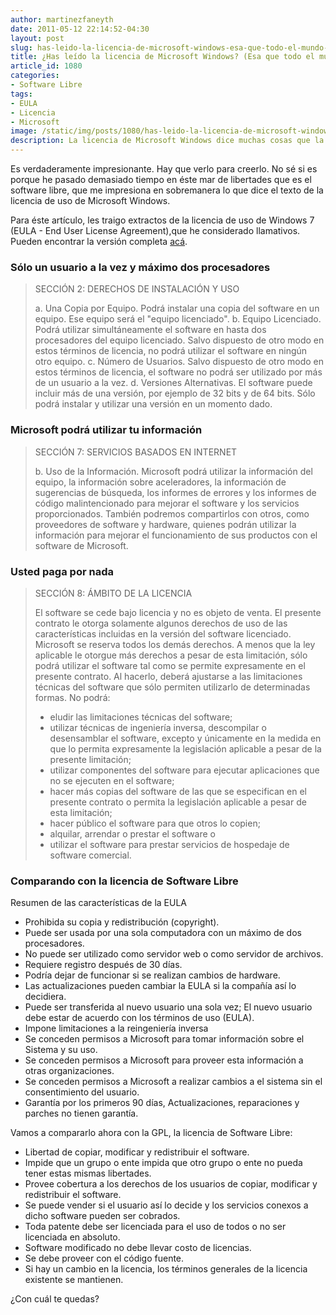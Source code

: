 ```yaml
---
author: martinezfaneyth
date: 2011-05-12 22:14:52-04:30
layout: post
slug: has-leido-la-licencia-de-microsoft-windows-esa-que-todo-el-mundo-acepta-con-los-ojos-cerrados
title: ¿Has leído la licencia de Microsoft Windows? (Esa que todo el mundo acepta con los ojos cerrados)
article_id: 1080
categories:
- Software Libre
tags:
- EULA
- Licencia
- Microsoft
image: /static/img/posts/1080/has-leido-la-licencia-de-microsoft-windows-esa-que-todo-el-mundo-acepta-con-los-ojos-cerrados__1.jpg
description: La licencia de Microsoft Windows dice muchas cosas que la mayoría de la gente no lee.
---
```


Es verdaderamente impresionante. Hay que verlo para creerlo. No sé si es porque he pasado demasiado tiempo en éste mar de libertades que es el software libre, que me impresiona en sobremanera lo que dice el texto de la licencia de uso de Microsoft Windows.

Para éste artículo, les traigo extractos de la licencia de uso de Windows 7 (EULA - End User License Agreement),que he considerado llamativos. Pueden encontrar la versión completa [acá](http://download.microsoft.com/Documents/UseTerms/Windows%207_Ultimate_Spanish_3a03deda-aecf-4d02-bac2-38d3fa96b141.pdf).

### Sólo un usuario a la vez y máximo dos procesadores

> SECCIÓN 2: DERECHOS DE INSTALACIÓN Y USO
>
> a. Una Copia por Equipo. Podrá instalar una copia del software en un equipo. Ese equipo será el "equipo licenciado".
> b. Equipo Licenciado. Podrá utilizar simultáneamente el software en hasta dos procesadores del equipo licenciado. Salvo dispuesto de otro modo en estos términos de licencia, no podrá utilizar el software en ningún otro equipo.
> c. Número de Usuarios. Salvo dispuesto de otro modo en estos términos de licencia, el software no podrá ser utilizado por más de un usuario a la vez.
> d. Versiones Alternativas. El software puede incluir más de una versión, por ejemplo de 32 bits y de 64 bits. Sólo podrá instalar y utilizar una versión en un momento dado.

### Microsoft podrá utilizar tu información

> SECCIÓN 7: SERVICIOS BASADOS EN INTERNET
>
> b. Uso de la Información. Microsoft podrá utilizar la información del equipo, la información sobre aceleradores, la información de sugerencias de búsqueda, los informes de errores y los informes de código malintencionado para mejorar el software y los servicios proporcionados. También podremos compartirlos con otros, como proveedores de software y hardware, quienes podrán utilizar la información para mejorar el funcionamiento de sus productos con el software de Microsoft.

### Usted paga por nada

> SECCIÓN 8: ÁMBITO DE LA LICENCIA
>
> El software se cede bajo licencia y no es objeto de venta. El presente contrato le otorga solamente algunos derechos de uso de las características incluidas en la versión del software licenciado. Microsoft se reserva todos los demás derechos. A menos que la ley aplicable le otorgue más derechos a pesar de esta limitación, sólo podrá utilizar el software tal como se permite expresamente en el presente contrato. Al hacerlo, deberá ajustarse a las limitaciones técnicas del software que sólo permiten utilizarlo de determinadas formas. No podrá:
>
>   * eludir las limitaciones técnicas del software;
>   * utilizar técnicas de ingeniería inversa, descompilar o desensamblar el software, excepto y únicamente en la medida en que lo permita expresamente la legislación aplicable a pesar de la presente limitación;
>   * utilizar componentes del software para ejecutar aplicaciones que no se ejecuten en el software;
>   * hacer más copias del software de las que se especifican en el presente contrato o permita la legislación aplicable a pesar de esta limitación;
>   * hacer público el software para que otros lo copien;
>   * alquilar, arrendar o prestar el software o
>   * utilizar el software para prestar servicios de hospedaje de software comercial.

### Comparando con la licencia de Software Libre

Resumen de las características de la EULA

* Prohibida su copia y redistribución (copyright).
* Puede ser usada por una sola computadora con un máximo de dos procesadores.
* No puede ser utilizado como servidor web o como servidor de archivos.
* Requiere registro después de 30 días.
* Podría dejar de funcionar si se realizan cambios de hardware.
* Las actualizaciones pueden cambiar la EULA si la compañía así lo decidiera.
* Puede ser transferida al nuevo usuario una sola vez; El nuevo usuario debe estar de acuerdo con los términos de uso (EULA).
* Impone limitaciones a la reingeniería inversa
* Se conceden permisos a Microsoft para tomar información sobre el Sistema y su uso.
* Se conceden permisos a Microsoft para proveer esta información a otras organizaciones.
* Se conceden permisos a Microsoft a realizar cambios a el sistema sin el consentimiento del usuario.
* Garantía por los primeros 90 días, Actualizaciones, reparaciones y parches no tienen garantía.

Vamos a compararlo ahora con la GPL, la licencia de Software Libre:

* Libertad de copiar, modificar y redistribuir el software.
* Impide que un grupo o ente impida que otro grupo o ente no pueda tener estas mismas libertades.
* Provee cobertura a los derechos de los usuarios de copiar, modificar y redistribuir el software.
* Se puede vender si el usuario así lo decide y los servicios conexos a dicho software pueden ser cobrados.
* Toda patente debe ser licenciada para el uso de todos o no ser licenciada en absoluto.
* Software modificado no debe llevar costo de licencias.
* Se debe proveer con el código fuente.
* Si hay un cambio en la licencia, los términos generales de la licencia existente se mantienen.

¿Con cuál te quedas?
